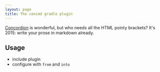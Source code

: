 ```yaml
---
layout: page
title: The concmd gradle plugin
---
```


[Concordion](http://concordion.org/) is wonderful, but who needs all the HTML pointy brackets?  It's 2015:  write your prose in markdown already.

## Usage

- include plugin
- configure with `from` and `into`
